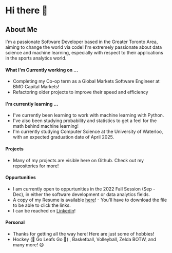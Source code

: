 # Hi there 👋

## About Me
I'm a passionate Software Developer based in the Greater Toronto Area, aiming to change the world via code! I'm extremely passionate about data science and machine learning, especially with respect to their applications in the sports analytics world.

#### What I'm Currently working on ...
- Completing my Co-op term as a Global Markets Software Engineer at BMO Capital Markets!
- Refactoring older projects to improve their speed and efficiency

#### I'm currently learning ...
- I've currently been learning to work with machine learning with Python.
- I've also been studying probability and statistics to get a feel for the math behind machine learning!
- I'm currently studying Computer Science at the University of Waterloo, with an expected graduation date of April 2025.

#### Projects
- Many of my projects are visible here on Github. Check out my repositories for more!

#### Oppurtunities
- I am currently open to oppurtunities in the 2022 Fall Session (Sep - Dec), in either the software development or data analytics fields.  
- A copy of my Resume is available [here](https://github.com/AliRZ-02/AliRZ-02/blob/main/Zaidi%2CAliRazaResumeSeptember18-V2.pdf)! - You'll have to download the file to be able to click the links.
- I can be reached on [Linkedin](https://www.linkedin.com/in/ali-raza-zaidi/)!

#### Personal
- Thanks for getting all the way here! Here are just some of hobbies!
- Hockey (🍁 Go Leafs Go 🍁) , Basketball, Volleyball, Zelda BOTW, and many more! 😄

<!--
**AliRZ-02/AliRZ-02** is a ✨ _special_ ✨ repository because its `README.md` (this file) appears on your GitHub profile.

Here are some ideas to get you started:

- 🔭 I’m currently working on ...
- 🌱 I’m currently learning ...
- 👯 I’m looking to collaborate on ...
- 🤔 I’m looking for help with ...
- 💬 Ask me about ...
- 📫 How to reach me: ...
- 😄 Pronouns: ...
- ⚡ Fun fact: ...
-->
